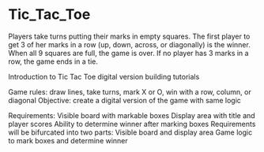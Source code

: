 # Tic_Tac_Toe
Players take turns putting their marks in empty squares. The first player to get 3 of her marks in a row (up, down, across, or diagonally) is the winner. When all 9 squares are full, the game is over. If no player has 3 marks in a row, the game ends in a tie.

Introduction to Tic Tac Toe digital version building tutorials

Game rules: draw lines, take turns, mark X or O, win with a row, column, or diagonal
Objective: create a digital version of the game with same logic

Requirements:
Visible board with markable boxes
Display area with title and player scores
Ability to determine winner after marking boxes
Requirements will be bifurcated into two parts:
Visible board and display area
Game logic to mark boxes and determine winner
